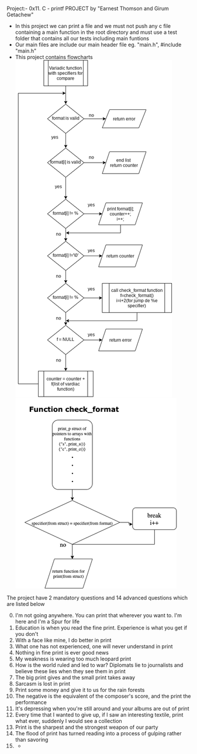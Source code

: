 Project:- 0x11. C - printf PROJECT by "Earnest Thomson and Girum Getachew"

- In this project we can print a file and we must not push any c file containing a main function in the root directory and must use a test folder that contains all our tests including main funtions
- Our main files are include our main header file eg. "main.h", #include "main.h"
- This project contains flowcharts
   ![](flow_Chart1.png)
   ![](flow_Chart2.png)


The project have 2 mandatory questions and 14 advanced questions which are listed below

0. I'm not going anywhere. You can print that wherever you want to. I'm here and I'm a Spur for life
1. Education is when you read the fine print. Experience is what you get if you don't
2. With a face like mine, I do better in print
3. What one has not experienced, one will never understand in print
4. Nothing in fine print is ever good news
5. My weakness is wearing too much leopard print
6. How is the world ruled and led to war? Diplomats lie to journalists and believe these lies when they see them in print
7. The big print gives and the small print takes away
8. Sarcasm is lost in print
9. Print some money and give it to us for the rain forests
10. The negative is the equivalent of the composer's score, and the print the performance
11. It's depressing when you're still around and your albums are out of print
12. Every time that I wanted to give up, if I saw an interesting textile, print what ever, suddenly I would see a collection
13. Print is the sharpest and the strongest weapon of our party
14. The flood of print has turned reading into a process of gulping rather than savoring
15. *
